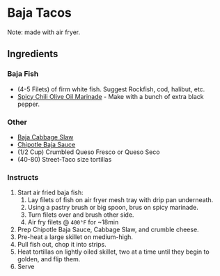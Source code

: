 # Baja Tacos

Note: made with air fryer.

## Ingredients

### Baja Fish

* (4-5 Filets) of firm white fish. Suggest Rockfish, cod, halibut, etc. 
* [Spicy Chili Olive Oil Marinade](../../Marinades/Spicy_Chili_Olive_Oil/readme.md) - Make with a bunch of extra black pepper.

### Other

* [Baja Cabbage Slaw](Baja_Cabbage_Slaw.md)
* [Chipotle Baja Sauce](../../Sauces/Chipotle_Baja_Sauce/readme.md)
* (1/2 Cup) Crumbled Queso Fresco or Queso Seco
* (40-80) Street-Taco size tortillas

### Instructs

1. Start air fried baja fish:
    1. Lay filets of fish on air fryer mesh tray with drip pan underneath.
    2. Using a pastry brush or big spoon, brus on spicy marinade.
    3. Turn filets over and brush other side.
    4. Air fry filets @ `400°F` for ~18min
2. Prep Chipotle Baja Sauce, Cabbage Slaw, and crumble cheese.
3. Pre-heat a large skillet on medium-high.
4. Pull fish out, chop it into strips.
5. Heat tortillas on lightly oiled skillet, two at a time until they begin to golden, and flip them.
6. Serve
